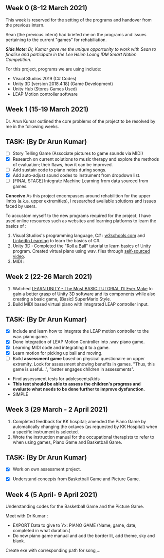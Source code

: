 ## Week 0 (8-12 March 2021) 
This week is reserved for the setting of the programs and handover from the previous intern.

Sean (the previous intern) had briefed me on the programs and issues pertaining to the current "games" for rehabiliation. 

***Side Note**: Dr, Kumar gave me the unique opportunity to work with Sean to finalise and participate in the Lee Hsien Loong IDM Smart Nation Competition.*

For this project, programs we are using include:
 - Visual Studios 2019 (C# Codes)
 - Unity 3D [version 2018.4.18] (Game Development)
 - Unity Hub (Stores Games Used)
 - LEAP Motion controller software

## Week 1 (15-19 March 2021)
Dr. Arun Kumar outlined the core problems of the project to be resolved by me in the following weeks.

## TASK: (By Dr Arun Kumar)
 - [ ] Story Telling Game (Associate pictures to game sounds via MIDI)
 - [x] Research on current solutions to music therapy and explore the methods of evaluation; their flaws, how it can be improved.
 - [ ] Add sustain code to piano notes during songs.
 - [x] Add auto-adjust sound codes to instrument from dropdown list.
 - [ ] [FINAL STAGE] Integrate Machine Learning from data sourced from games.

**Conceive**
As this project encompasses around rehabilition for the upper limbs (a.k.a. upper extremities), I researched available solutions and issues faced by users. 

To accustom myself to the new programs required for the project, I have used online resources such as websites and learning platforms to learn the basics of :  
1. Visual Studios's programming language, C# : [w3schools.com](https://www.w3schools.com/cs/default.asp) and [LinkedIn Learning](https://www.linkedin.com/learning/visual-studio-essential-training-05-code-editors/explore-the-default-editor-settings?u=2122804) to learn the basics of C#. 
2. Unity 3D : Completed the "[Roll a Ball](https://learn.unity.com/project/roll-a-ball)" tutorial to learn basics of Unity program. Created virtual piano using wav. files through [self-sourced video](https://www.youtube.com/watch?v=bkE1YSSdOLU).
3. MIDI : 

## Week 2 (22-26 March 2021)
1. Watched [LEARN UNITY - The Most BASIC TUTORIAL I'll Ever Make](https://www.youtube.com/watch?v=pwZpJzpE2lQ)  to gain a better grasp of Unity 3D software and its components while also creating a basic game, [Basic] SuperMario Style.
2. Build MIDI based virtual piano with integrated LEAP controller input.

## TASK: (By Dr Arun Kumar)
 - [x] Include and learn how to integrate the LEAP motion controller to the wav. piano game. 
 - [x] Done integration of LEAP Motion Controller into .wav piano game.
 - [x] Learning MIDI code and integrating it to a game.
 - [x] Learn motion for picking up ball and moving. 
 - [ ] Build **assessment game** based on physical questionaire on upper extremity. Look for assessment showing benefits in games. "Thus, this game is useful...", "better engages children in assessments".      
 - Find assessment tests for adolescents/kids 
 - **This test should be able to assess the children's progress and evaluate what needs to be done further to improve dysfunction.**
 - SIMPLE

 ## Week 3 (29 March - 2 April 2021)
 
1. Completed feedback for KK hospital; amended the Piano Game by automatically changing the octaves (as requested by KK Hospital) when a specific instrument is selected. 
2. Wrote the instruction manual for the occupational therapists to refer to when using games, Piano Game and Basketball Game. 

## TASK: (By Dr Arun Kumar)
 - [x] Work on own assessment project.
 - [x] Understand concepts from Basketball Game and Picture Game.


 ## Week 4 (5 April- 9 April 2021)
 Understanding codes for the Basketball Game and the Picture Game.
 
Meet with Dr Kumar : 
- EXPORT Data to give to Yx: PIANO GAME (Name, game, date, completed in what duration.)
- Do new piano game manual and add the border lit, add theme, sky and blank. 

Create exe with corresponding path for song,…
<!--stackedit_data:
eyJoaXN0b3J5IjpbNTYzNjg5NTMzLC04NzQyNzIwMTcsMzg2Nz
c5MzQ5LC0xMjgyNzE3NDcxLC0yMDc1NjU2MjI3LDE1OTk3ODgy
OTksNTk5ODAxNjQ0LC0xMTg5OTQ4NzM5LC0xODM4Njk2MDgzLD
EzNTY3MDI5MTQsMTI1ODYzOTczMywtMjY5NjQ5NzAwLC0xNjEz
MTkyNTkzLC0xMTk3NzcwNDMzLDQyNTk1MjcxMiwtMjEzNjk0NT
M0OSwtMTE0NjU4MzczNiwtMTQzODUwMzc5MywxNzY1Mjk4Nzg0
LDExNjkwMDUzNDhdfQ==
-->